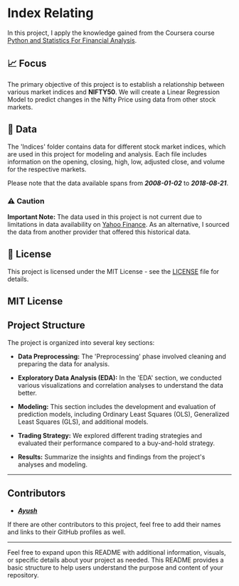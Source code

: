 # Index Relating

In this project, I apply the knowledge gained from the Coursera course [Python and Statistics For Financial Analysis](#).

## :chart_with_upwards_trend: Focus

The primary objective of this project is to establish a relationship between various market indices and **NIFTY50**. We will create a Linear Regression Model to predict changes in the Nifty Price using data from other stock markets.

## :open_file_folder: Data

The 'Indices' folder contains data for different stock market indices, which are used in this project for modeling and analysis. Each file includes information on the opening, closing, high, low, adjusted close, and volume for the respective markets.

Please note that the data available spans from ***2008-01-02*** to ***2018-08-21***.

### :warning: Caution

**Important Note:** The data used in this project is not current due to limitations in data availability on [Yahoo Finance](#). As an alternative, I sourced the data from another provider that offered this historical data.

## :scroll: License

This project is licensed under the MIT License - see the [LICENSE](LICENSE) file for details.

**MIT License**
---

## Project Structure

The project is organized into several key sections:

- **Data Preprocessing:** The 'Preprocessing' phase involved cleaning and preparing the data for analysis.

- **Exploratory Data Analysis (EDA):** In the 'EDA' section, we conducted various visualizations and correlation analyses to understand the data better.

- **Modeling:** This section includes the development and evaluation of prediction models, including Ordinary Least Squares (OLS), Generalized Least Squares (GLS), and additional models.

- **Trading Strategy:** We explored different trading strategies and evaluated their performance compared to a buy-and-hold strategy.

- **Results:** Summarize the insights and findings from the project's analyses and modeling.

---

## Contributors

- ***[Ayush](https://github.com/mr-ayush-agrawal)*** 

If there are other contributors to this project, feel free to add their names and links to their GitHub profiles as well.

---

Feel free to expand upon this README with additional information, visuals, or specific details about your project as needed. This README provides a basic structure to help users understand the purpose and content of your repository.

